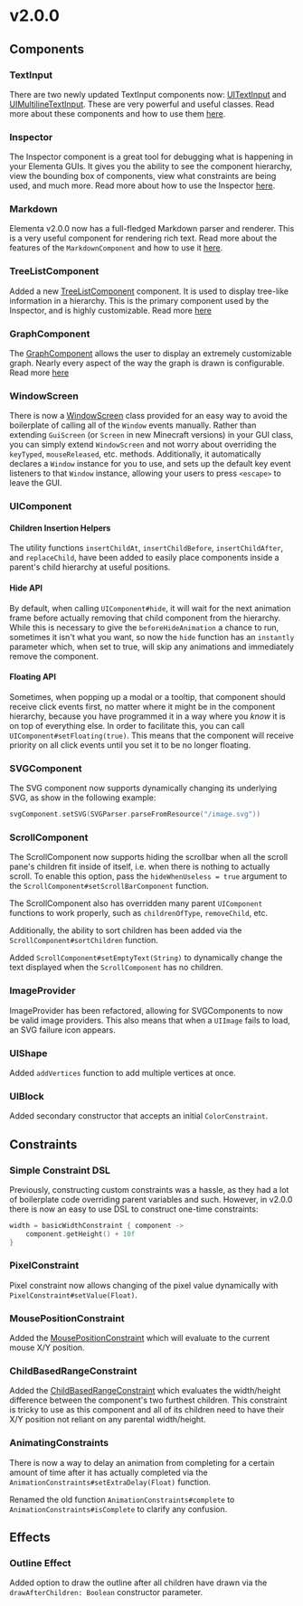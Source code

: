 # v2.0.0

## Components

### TextInput

There are two newly updated TextInput components now: [UITextInput](../src/main/kotlin/club/sk1er/elementa/components/input/UITextInput.kt)
and [UIMultilineTextInput](../src/main/kotlin/club/sk1er/elementa/components/input/UIMultilineTextInput.kt). These are
very powerful and useful classes. Read more about these components and how to use them [here](components.md#textinput).

### Inspector

The Inspector component is a great tool for debugging what is happening in your Elementa GUIs. It gives you the ability
to see the component hierarchy, view the bounding box of components, view what constraints are being used, and much more.
Read more about how to use the Inspector [here](components.md#inspector).

### Markdown

Elementa v2.0.0 now has a full-fledged Markdown parser and renderer. This is a very useful component for rendering
rich text. Read more about the features of the `MarkdownComponent` and how to use it [here](components.md#markdown).

### TreeListComponent

Added a new [TreeListComponent](../src/main/kotlin/club/sk1er/elementa/components/TreeListComponent.kt) component. It is used to display 
tree-like information in a hierarchy. This is the primary component used by the Inspector, and is highly customizable.
Read more [here](components.md#TreeListComponent)

### GraphComponent

The [GraphComponent](../src/main/kotlin/club/sk1er/elementa/components/graph/GraphComponent.kt) allows the user to 
display an extremely customizable graph. Nearly every aspect of the way the graph is drawn is configurable. Read more
[here](components.md#graphcomponent)

### WindowScreen

There is now a [WindowScreen](../src/main/kotlin/club/sk1er/elementa/WindowScreen.kt) class provided for an easy way to
avoid the boilerplate of calling all of the `Window` events manually. Rather than extending `GuiScreen` (or `Screen` in
new Minecraft versions) in your GUI class, you can simply extend `WindowScreen` and not worry about overriding the
`keyTyped`, `mouseReleased`, etc. methods. Additionally, it automatically declares a `Window` instance for you to use,
and sets up the default key event listeners to that `Window` instance, allowing your users to press `<escape>` to leave
the GUI.

### UIComponent

#### Children Insertion Helpers

The utility functions `insertChildAt`, `insertChildBefore`, `insertChildAfter`, and `replaceChild`, have been added to
easily place components inside a parent's child hierarchy at useful positions. 

#### Hide API

By default, when calling `UIComponent#hide`, it will wait for the next animation frame before actually removing that
child component from the hierarchy. While this is necessary to give the `beforeHideAnimation` a chance to run,
sometimes it isn't what you want, so now the `hide` function has an `instantly` parameter which, when set to true,
will skip any animations and immediately remove the component.

#### Floating API

Sometimes, when popping up a modal or a tooltip, that component should receive click events first, no matter where
it might be in the component hierarchy, because you have programmed it in a way where you _know_ it is on top of
everything else. In order to facilitate this, you can call `UIComponent#setFloating(true)`. This means that the
component will receive priority on all click events until you set it to be no longer floating.

### SVGComponent

The SVG component now supports dynamically changing its underlying SVG, as show in the following example:

```kotlin
svgComponent.setSVG(SVGParser.parseFromResource("/image.svg"))
``` 

### ScrollComponent

The ScrollComponent now supports hiding the scrollbar when all the scroll pane's children fit inside of itself, i.e.
when there is nothing to actually scroll. To enable this option, pass the `hideWhenUseless = true` argument to the
`ScrollComponent#setScrollBarComponent` function.

The ScrollComponent also has overridden many parent `UIComponent` functions to work properly, such as `childrenOfType`,
`removeChild`, etc.

Additionally, the ability to sort children has been added via the `ScrollComponent#sortChildren` function.

Added `ScrollComponent#setEmptyText(String)` to dynamically change the text displayed when the `ScrollComponent` has
no children.

### ImageProvider

ImageProvider has been refactored, allowing for SVGComponents to now be valid image providers. This also means
that when a `UIImage` fails to load, an SVG failure icon appears.

### UIShape

Added `addVertices` function to add multiple vertices at once.

### UIBlock

Added secondary constructor that accepts an initial `ColorConstraint`.

## Constraints

### Simple Constraint DSL

Previously, constructing custom constraints was a hassle, as they had a lot of boilerplate code overriding parent
variables and such. However, in v2.0.0 there is now an easy to use DSL to construct one-time constraints:

```kotlin
width = basicWidthConstraint { component ->
    component.getHeight() + 10f
}
```

### PixelConstraint

Pixel constraint now allows changing of the pixel value dynamically with `PixelConstraint#setValue(Float)`.

### MousePositionConstraint

Added the [MousePositionConstraint](../src/main/kotlin/club/sk1er/elementa/constraints/MousePositionConstraint.kt) which
will evaluate to the current mouse X/Y position.

### ChildBasedRangeConstraint

Added the [ChildBasedRangeConstraint](../src/main/kotlin/club/sk1er/elementa/constraints/ChildBasedConstraints.kt) which
evaluates the width/height difference between the component's two furthest children. This constraint is tricky to use
as this component and all of its children need to have their X/Y position not reliant on any parental width/height.

### AnimatingConstraints

There is now a way to delay an animation from completing for a certain amount of time after it has actually completed
via the `AnimationConstraints#setExtraDelay(Float)` function.

Renamed the old function `AnimationConstraints#complete` to `AnimationConstraints#isComplete` to clarify any confusion.

## Effects

### Outline Effect

Added option to draw the outline after all children have drawn via the `drawAfterChildren: Boolean` constructor
parameter. 
